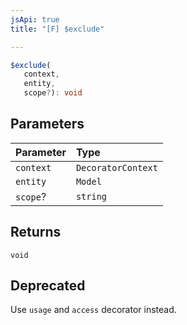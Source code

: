```yaml
---
jsApi: true
title: "[F] $exclude"

---
```

```ts
$exclude(
   context, 
   entity, 
   scope?): void
```

## Parameters

| Parameter | Type |
| :------ | :------ |
| `context` | `DecoratorContext` |
| `entity` | `Model` |
| `scope`? | `string` |

## Returns

`void`

## Deprecated

Use `usage` and `access` decorator instead.
